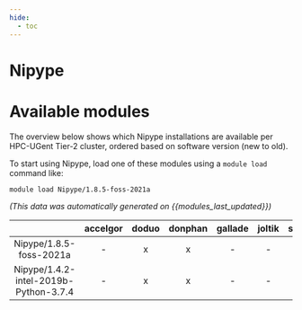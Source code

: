 ```yaml
---
hide:
  - toc
---
```


Nipype
======

# Available modules


The overview below shows which Nipype installations are available per HPC-UGent Tier-2 cluster, ordered based on software version (new to old).

To start using Nipype, load one of these modules using a `module load` command like:

```shell
module load Nipype/1.8.5-foss-2021a
```

*(This data was automatically generated on {{modules_last_updated}})*  

| |accelgor|doduo|donphan|gallade|joltik|shinx|skitty|
| :---: | :---: | :---: | :---: | :---: | :---: | :---: | :---: |
|Nipype/1.8.5-foss-2021a|-|x|x|-|-|-|-|
|Nipype/1.4.2-intel-2019b-Python-3.7.4|-|x|x|-|-|-|-|
